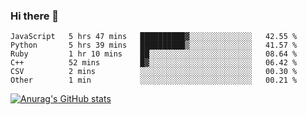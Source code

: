 ### Hi there 👋
<!--START_SECTION:waka-->

```text
JavaScript   5 hrs 47 mins   ██████████▓░░░░░░░░░░░░░░   42.55 %
Python       5 hrs 39 mins   ██████████▒░░░░░░░░░░░░░░   41.57 %
Ruby         1 hr 10 mins    ██░░░░░░░░░░░░░░░░░░░░░░░   08.64 %
C++          52 mins         █▓░░░░░░░░░░░░░░░░░░░░░░░   06.42 %
CSV          2 mins          ░░░░░░░░░░░░░░░░░░░░░░░░░   00.30 %
Other        1 min           ░░░░░░░░░░░░░░░░░░░░░░░░░   00.21 %
```

<!--END_SECTION:waka-->
[![Anurag's GitHub stats](https://github-readme-stats.vercel.app/api?username=Kevinbarrero)](https://github.com/anuraghazra/github-readme-stats)
<!--
**Kevinbarrero/Kevinbarrero** is a ✨ _special_ ✨ repository because its `README.md` (this file) appears on your GitHub profile.

Here are some ideas to get you started:

- 🔭 I’m currently working on ...
- 🌱 I’m currently learning ...
- 👯 I’m looking to collaborate on ...
- 🤔 I’m looking for help with ...
- 💬 Ask me about ...
- 📫 How to reach me: ...
- 😄 Pronouns: ...
- ⚡ Fun fact: ...

-->


